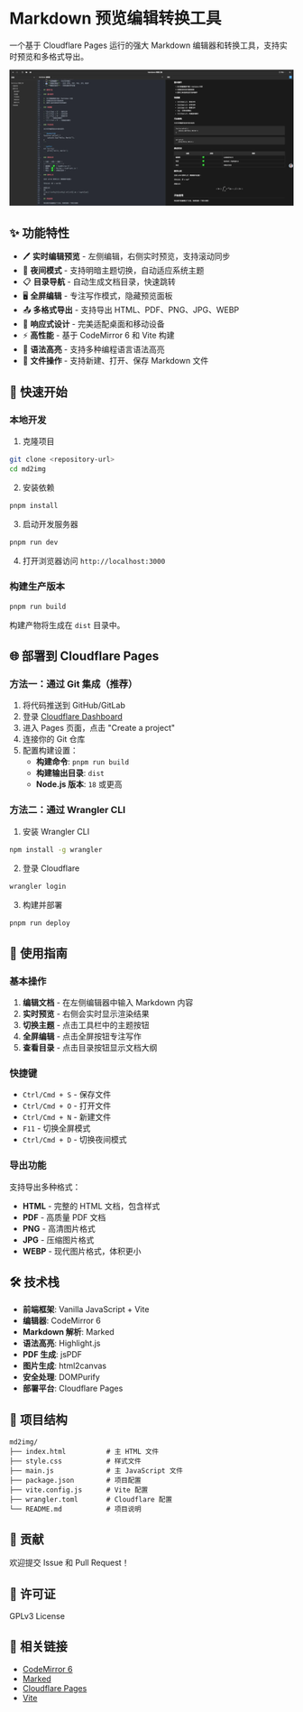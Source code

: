 # Markdown 预览编辑转换工具

一个基于 Cloudflare Pages 运行的强大 Markdown 编辑器和转换工具，支持实时预览和多格式导出。

![md2img](./md.pgit.top.webp)

## ✨ 功能特性

- 🖊️ **实时编辑预览** - 左侧编辑，右侧实时预览，支持滚动同步
- 🌙 **夜间模式** - 支持明暗主题切换，自动适应系统主题
- 📋 **目录导航** - 自动生成文档目录，快速跳转
- 🖥️ **全屏编辑** - 专注写作模式，隐藏预览面板
- 📤 **多格式导出** - 支持导出 HTML、PDF、PNG、JPG、WEBP
- 📱 **响应式设计** - 完美适配桌面和移动设备
- ⚡ **高性能** - 基于 CodeMirror 6 和 Vite 构建
- 🎨 **语法高亮** - 支持多种编程语言语法高亮
- 💾 **文件操作** - 支持新建、打开、保存 Markdown 文件

## 🚀 快速开始

### 本地开发

1. 克隆项目
```bash
git clone <repository-url>
cd md2img
```

2. 安装依赖
```bash
pnpm install
```

3. 启动开发服务器
```bash
pnpm run dev
```

4. 打开浏览器访问 `http://localhost:3000`

### 构建生产版本

```bash
pnpm run build
```

构建产物将生成在 `dist` 目录中。

## 🌐 部署到 Cloudflare Pages

### 方法一：通过 Git 集成（推荐）

1. 将代码推送到 GitHub/GitLab
2. 登录 [Cloudflare Dashboard](https://dash.cloudflare.com/)
3. 进入 Pages 页面，点击 "Create a project"
4. 连接你的 Git 仓库
5. 配置构建设置：
   - **构建命令**: `pnpm run build`
   - **构建输出目录**: `dist`
   - **Node.js 版本**: `18` 或更高

### 方法二：通过 Wrangler CLI

1. 安装 Wrangler CLI
```bash
npm install -g wrangler
```

2. 登录 Cloudflare
```bash
wrangler login
```

3. 构建并部署
```bash
pnpm run deploy
```

## 📖 使用指南

### 基本操作

1. **编辑文档** - 在左侧编辑器中输入 Markdown 内容
2. **实时预览** - 右侧会实时显示渲染结果
3. **切换主题** - 点击工具栏中的主题按钮
4. **全屏编辑** - 点击全屏按钮专注写作
5. **查看目录** - 点击目录按钮显示文档大纲

### 快捷键

- `Ctrl/Cmd + S` - 保存文件
- `Ctrl/Cmd + O` - 打开文件
- `Ctrl/Cmd + N` - 新建文件
- `F11` - 切换全屏模式
- `Ctrl/Cmd + D` - 切换夜间模式

### 导出功能

支持导出多种格式：

- **HTML** - 完整的 HTML 文档，包含样式
- **PDF** - 高质量 PDF 文档
- **PNG** - 高清图片格式
- **JPG** - 压缩图片格式
- **WEBP** - 现代图片格式，体积更小

## 🛠️ 技术栈

- **前端框架**: Vanilla JavaScript + Vite
- **编辑器**: CodeMirror 6
- **Markdown 解析**: Marked
- **语法高亮**: Highlight.js
- **PDF 生成**: jsPDF
- **图片生成**: html2canvas
- **安全处理**: DOMPurify
- **部署平台**: Cloudflare Pages

## 📁 项目结构

```
md2img/
├── index.html          # 主 HTML 文件
├── style.css           # 样式文件
├── main.js             # 主 JavaScript 文件
├── package.json        # 项目配置
├── vite.config.js      # Vite 配置
├── wrangler.toml       # Cloudflare 配置
└── README.md           # 项目说明
```

## 🤝 贡献

欢迎提交 Issue 和 Pull Request！

## 📄 许可证

GPLv3 License

## 🔗 相关链接

- [CodeMirror 6](https://codemirror.net/)
- [Marked](https://marked.js.org/)
- [Cloudflare Pages](https://pages.cloudflare.com/)
- [Vite](https://vitejs.dev/)